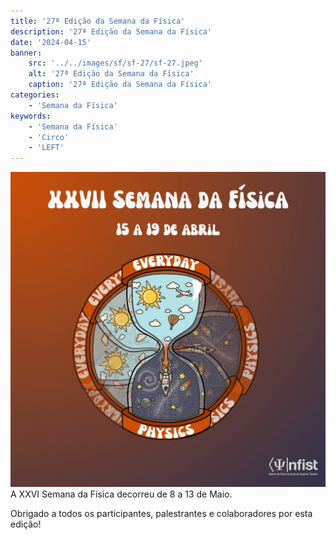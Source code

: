```yaml
---
title: '27ª Edição da Semana da Física'
description: '27ª Edição da Semana da Física'
date: '2024-04-15'
banner:
    src: '../../images/sf/sf-27/sf-27.jpeg'
    alt: '27ª Edição da Semana da Física'
    caption: '27ª Edição da Semana da Física'
categories:
    - 'Semana da Física'
keywords:
    - 'Semana da Física'
    - 'Circo'
    - 'LEFT'
---
```


<img src="../../images/sf/sf-27/sf-27.jpeg">
A XXVI Semana da Física decorreu de 8 a 13 de Maio.

Obrigado a todos os participantes, palestrantes e colaboradores por esta edição!
